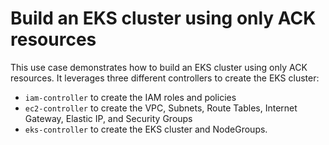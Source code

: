 # Build an EKS cluster using only ACK resources

This use case demonstrates how to build an EKS cluster using only ACK resources.
It leverages three different controllers to create the EKS cluster:
- `iam-controller` to create the IAM roles and policies
- `ec2-controller` to create the VPC, Subnets, Route Tables, Internet Gateway, Elastic IP, and Security Groups
- `eks-controller` to create the EKS cluster and NodeGroups.